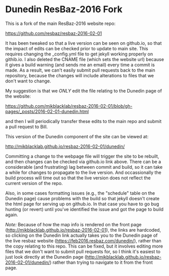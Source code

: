 # Dunedin ResBaz-2016 Fork

This is a fork of the main ResBaz-2016 website repo:

https://github.com/resbaz/resbaz-2016-02-01

It has been tweaked so that a live version can be seen on github.io, so that the impact of edits can be checked prior to update to main site.  This requires changing the _config.yml file to get jekyll working properly on githib.io. I also deleted the CNAME file (which sets the website url) because it gives a build warning (and sends me an email) every time a commit is made. As a result, we can't easily submit pull requests back to the main repository, because the changes will include alterations to files that we don't want to change. 

My suggestion is that we _ONLY_ edit the file relating to the Dunedin page of the website:

https://github.com/mikblacklab/resbaz-2016-02-01/blob/gh-pages/_posts/2016-02-01-dunedin.html

and then I will periodically transfer these edits to the main repo and submit a pull request to Bill.

This version of the Dunedin component of the site can be viewed at:

http://mikblacklab.github.io/resbaz-2016-02-01/dunedin/

Committing a change to the webpage file will trigger the site to be rebuilt, and then changes can be checked via github.io link above.  There can be a considerable (and frustrating) lag between commit and build, so it can take a while for changes to propagate to the live version.  And occassionally the build process will time out so that the live version does not reflect the current version of the repo.  

Also, in some cases formatting issues (e.g., the "schedule" table on the Dunedin page) cause problems with the build so that jekyll doesn't create the html page for serving up on github.io.  In that case you have to go bug hunting (or revert) until you've identified the issue and got the page to build again.

_Note:_ Because of how the map info is rendered on the front page (http://mikblacklab.github.io/resbaz-2016-02-01), the links are hardcoded, so clicking on the Dunedin link actually takes you to the Dunedin page of the live resbaz website (https://feb2016.resbaz.com/dunedin/), rather than the copy relating to this repo.  This can be fixed, but it involves editing more files that we don't want to submit pull requests for, so I think it's easiest to just look directly at the Dunedin page (http://mikblacklab.github.io/resbaz-2016-02-01/dunedin/) rather than trying to navigate to it from the front page. 
